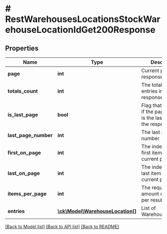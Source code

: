 # # RestWarehousesLocationsStockWarehouseLocationIdGet200Response

## Properties

Name | Type | Description | Notes
------------ | ------------- | ------------- | -------------
**page** | **int** | Current page of the response | [optional]
**totals_count** | **int** | The total number of entries in the response | [optional]
**is_last_page** | **bool** | Flag that indicates if the page shown is the last page of the response | [optional]
**last_page_number** | **int** | The last page number | [optional]
**first_on_page** | **int** | The index of the first item of the current page result | [optional]
**last_on_page** | **int** | The index of the last item of the current page result | [optional]
**items_per_page** | **int** | The requested amount of items per result page | [optional]
**entries** | [**\ck\Model\WarehouseLocation[]**](WarehouseLocation.md) | List of WarehouseLocation | [optional]

[[Back to Model list]](../../README.md#models) [[Back to API list]](../../README.md#endpoints) [[Back to README]](../../README.md)
